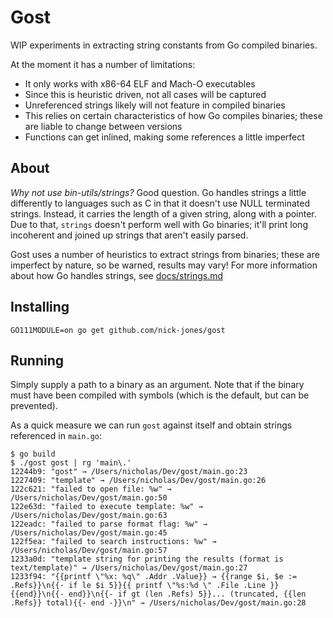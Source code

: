 # Gost

WIP experiments in extracting string constants from Go compiled binaries.

At the moment it has a number of limitations:
- It only works with x86-64 ELF and Mach-O executables
- Since this is heuristic driven, not all cases will be captured
- Unreferenced strings likely will not feature in compiled binaries
- This relies on certain characteristics of how Go compiles binaries; these are liable to change between versions
- Functions can get inlined, making some references a little imperfect

## About

_Why not use bin-utils/strings?_ Good question. Go handles strings a little differently to languages such as C in that 
it doesn't use NULL terminated strings. Instead, it carries the length of a given string, along with a pointer. Due to
that, `strings` doesn't perform well with Go binaries; it'll print long incoherent and joined up strings that aren't
easily parsed.  

Gost uses a number of heuristics to extract strings from binaries; these are imperfect by nature, so be warned, results
may vary! For more information about how Go handles strings, see [docs/strings.md](docs/strings.md)

## Installing

```
GO111MODULE=on go get github.com/nick-jones/gost
```

## Running

Simply supply a path to a binary as an argument. Note that if the binary must have been compiled with symbols (which is
the default, but can be prevented).

As a quick measure we can run `gost` against itself and obtain strings referenced in `main.go`:

```
$ go build
$ ./gost gost | rg 'main\.'
12244b9: "gost" → /Users/nicholas/Dev/gost/main.go:23 
1227409: "template" → /Users/nicholas/Dev/gost/main.go:26 
122c621: "failed to open file: %w" → /Users/nicholas/Dev/gost/main.go:50 
122e63d: "failed to execute template: %w" → /Users/nicholas/Dev/gost/main.go:63 
122eadc: "failed to parse format flag: %w" → /Users/nicholas/Dev/gost/main.go:45 
122f5ea: "failed to search instructions: %w" → /Users/nicholas/Dev/gost/main.go:57 
1233a0d: "template string for printing the results (format is text/template)" → /Users/nicholas/Dev/gost/main.go:27 
1233f94: "{{printf \"%x: %q\" .Addr .Value}} → {{range $i, $e := .Refs}}\n{{- if le $i 5}}{{ printf \"%s:%d \" .File .Line }}{{end}}\n{{- end}}\n{{- if gt (len .Refs) 5}}... (truncated, {{len .Refs}} total){{- end -}}\n" → /Users/nicholas/Dev/gost/main.go:28 
```
